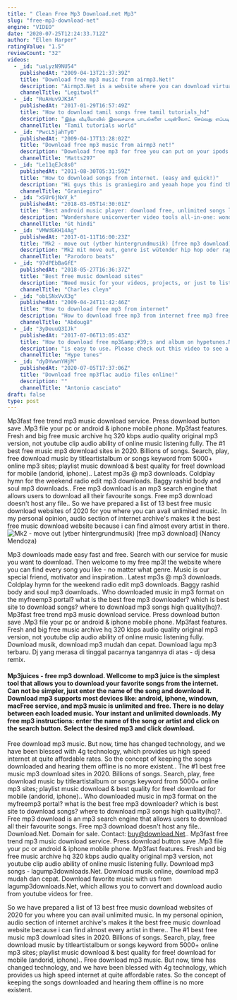 ```yaml
---
title: " Clean Free Mp3 Download.net Mp3"
slug: "free-mp3-download-net"
engine: "VIDEO"
date: "2020-07-25T12:24:33.712Z"
author: "Ellen Harper"
ratingValue: "1.5"
reviewCount: "32"
videos:
  - _id: "uaLyzN9NU54"
    publishedAt: "2009-04-13T21:37:39Z"
    title: "Download free mp3 music from airmp3.Net!"
    description: "Airmp3.Net is a website where you can download virtually any free mp3 music much like itunes and limewire. Site link: ."
    channelTitle: "Legitwolf"
  - _id: "RuAHuv9JK3A"
    publishedAt: "2017-01-29T16:57:49Z"
    title: "How to download tamil songs free tamil tutorials_hd"
    description: "இந்த வீடியோவில் இலவசமாக பாடல்களை டவுன்லோட் செய்வது எப்படி? என்பது பற்றி"
    channelTitle: "Tamil tutorials world"
  - _id: "PwcL5jahTy0"
    publishedAt: "2009-04-17T13:28:02Z"
    title: "Download free mp3 music from airmp3 net!"
    description: "Download free mp3 for free you can put on your ipods and phones link"
    channelTitle: "Matts297"
  - _id: "Le11qEJc8s0"
    publishedAt: "2011-08-30T05:31:59Z"
    title: "How to download songs from internet. (easy and quick!)"
    description: "Hi guys this is graniegiro and yeaah hope you find this video helpful and plz subscribe and link for wbesite for music is here"
    channelTitle: "Graniegiro"
  - _id: "xSUr6jNxV_k"
    publishedAt: "2018-03-05T14:30:01Z"
    title: "Best android music player: download free, unlimited songs legally | gt hindi"
    description: "Wondershare uniconverter video tools all-in-one: wondershare uniconverter free download: do not need"
    channelTitle: "Gt hindi"
  - _id: "VMWdGKH14Ag"
    publishedAt: "2017-01-11T16:00:23Z"
    title: "Mk2 - move out (ytber hintergrundmusik) [free mp3 download]"
    description: "Mk2 mit move out, genre ist wütender hip hop oder rap und wurde von vielen youtubern wie handofblood oder dota2 etc schon verwendet. ▻ free mp3"
    channelTitle: "Parodoro beats"
  - _id: "97dPEbBaGfE"
    publishedAt: "2018-05-27T16:36:37Z"
    title: "Best free music download sites"
    description: "Need music for your videos, projects, or just to listen to? here is a free 30 day trial on epidemic sound⬇️ hope"
    channelTitle: "Charles cleyn"
  - _id: "obLSNxVvX3g"
    publishedAt: "2009-04-24T11:42:46Z"
    title: "How to download free mp3 from internet"
    description: "How to download free mp3 from internet free mp3 free music free mp3 music."
    channelTitle: "Abdoug8"
  - _id: "3yDeuuQ3IJk"
    publishedAt: "2017-07-06T13:05:43Z"
    title: "How to download free mp3&amp;#39;s and album on hypetunes.Net"
    description: "is easy to use. Please check out this video to see a step for step tutorial."
    channelTitle: "Hype tunes"
  - _id: "dyDYwwnYHjM"
    publishedAt: "2020-07-05T17:37:06Z"
    title: "Download free mp3flac audio files online!"
    description: ""
    channelTitle: "Antonio casciato"
draft: false
type: post
---
```


Mp3fast free trend mp3 music download service. Press download button save .Mp3 file your pc or android &amp; iphone mobile phone. Mp3fast features. Fresh and big free music archive hq 320 kbps audio quality original mp3 version, not youtube clip audio ability of online music listening fully. The #1 best free music mp3 download sites in 2020. Billions of songs. Search, play, free download music by titleartistalbum or songs keyword from 5000+ online mp3 sites; playlist music download &amp; best quality for free! download for mobile (andorid, iphone).. Latest mp3s @ mp3 downloads. Coldplay hymn for the weekend radio edit mp3 downloads. Baggy rashid body and soul mp3 downloads.. Free mp3 download is an mp3 search engine that allows users to download all their favourite songs. Free mp3 download doesn&#39;t host any file.. So we have prepared a list of 13 best free music download websites of 2020 for you where you can avail unlimited music. In my personal opinion, audio section of internet archive&#39;s makes it the best free music download website because i can find almost every artist in there.
![Mk2 - move out (ytber hintergrundmusik) [free mp3 download] (Nancy Mendoza)](https://i.ytimg.com/vi/VMWdGKH14Ag/hqdefault.jpg "Mk2 - move out (ytber hintergrundmusik) [free mp3 download] (Beatrice Shaw)")

Mp3 downloads made easy fast and free. Search with our service for music you want to download. Then welcome to my free mp3! the website where you can find every song you like - no matter what genre. Music is our special friend, motivator and inspiration.. Latest mp3s @ mp3 downloads. Coldplay hymn for the weekend radio edit mp3 downloads. Baggy rashid body and soul mp3 downloads.. Who downloaded music in mp3 format on the myfreemp3 portal? what is the best free mp3 downloader? which is best site to download songs? where to download mp3 songs high quality(hq)?. Mp3fast free trend mp3 music download service. Press download button save .Mp3 file your pc or android &amp; iphone mobile phone. Mp3fast features. Fresh and big free music archive hq 320 kbps audio quality original mp3 version, not youtube clip audio ability of online music listening fully. Download musik, download mp3 mudah dan cepat. Download lagu mp3 terbaru. Dj yang merasa di tinggal pacarnya tangannya di atas - dj desa remix.
<!--inArticleAds-->

<!--galleryOne-->

#### Mp3juices - free mp3 download. Wellcome to mp3 juice is the simplest tool that allows you to download your favorite songs from the internet. Can not be simpler, just enter the name of the song and download it. Download mp3 supports most devices like: android, iphone, windown, macFree service, and mp3 music is unlimited and free. There is no delay between each loaded music. Your instant and unlimited downloads. My free mp3 instructions: enter the name of the song or artist and click on the search button. Select the desired mp3 and click download.
<!--inArticleAds-->

<!--galleryTwo-->

Free download mp3 music. But now, time has changed technology, and we have been blessed with 4g technology, which provides us high speed internet at quite affordable rates. So the concept of keeping the songs downloaded and hearing them offline is no more existent.. The #1 best free music mp3 download sites in 2020. Billions of songs. Search, play, free download music by titleartistalbum or songs keyword from 5000+ online mp3 sites; playlist music download &amp; best quality for free! download for mobile (andorid, iphone).. Who downloaded music in mp3 format on the myfreemp3 portal? what is the best free mp3 downloader? which is best site to download songs? where to download mp3 songs high quality(hq)?. Free mp3 download is an mp3 search engine that allows users to download all their favourite songs. Free mp3 download doesn&#39;t host any file.. Download.Net. Domain for sale. Contact: buy@download.Net.. Mp3fast free trend mp3 music download service. Press download button save .Mp3 file your pc or android &amp; iphone mobile phone. Mp3fast features. Fresh and big free music archive hq 320 kbps audio quality original mp3 version, not youtube clip audio ability of online music listening fully. Download mp3 songs - lagump3downloads.Net. Download musik online, download mp3 mudah dan cepat. Download favorite music with us from lagump3downloads.Net, which allows you to convert and download audio from youtube videos for free.
<!--galleryThree-->

So we have prepared a list of 13 best free music download websites of 2020 for you where you can avail unlimited music. In my personal opinion, audio section of internet archive&#39;s makes it the best free music download website because i can find almost every artist in there.. The #1 best free music mp3 download sites in 2020. Billions of songs. Search, play, free download music by titleartistalbum or songs keyword from 5000+ online mp3 sites; playlist music download &amp; best quality for free! download for mobile (andorid, iphone).. Free download mp3 music. But now, time has changed technology, and we have been blessed with 4g technology, which provides us high speed internet at quite affordable rates. So the concept of keeping the songs downloaded and hearing them offline is no more existent.